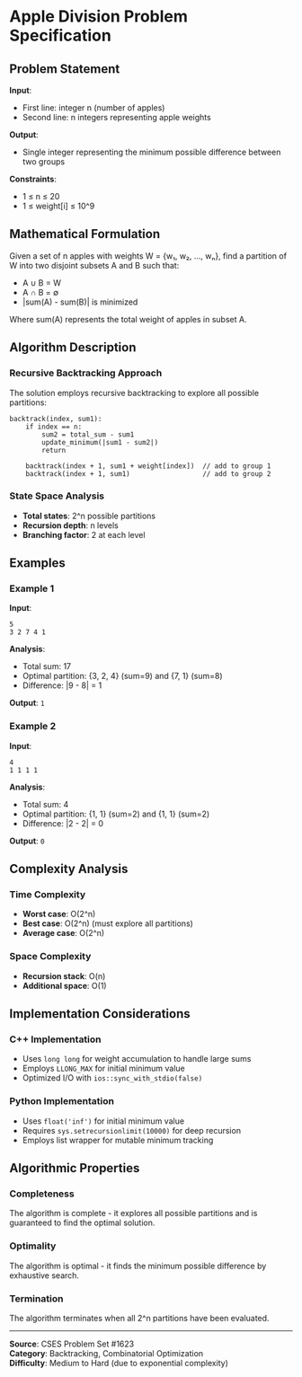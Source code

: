 # Apple Division Problem Specification

## Problem Statement

**Input**: 
- First line: integer n (number of apples)
- Second line: n integers representing apple weights

**Output**: 
- Single integer representing the minimum possible difference between two groups

**Constraints**:
- 1 ≤ n ≤ 20
- 1 ≤ weight[i] ≤ 10^9

## Mathematical Formulation

Given a set of n apples with weights W = {w₁, w₂, ..., wₙ}, find a partition of W into two disjoint subsets A and B such that:

- A ∪ B = W
- A ∩ B = ∅
- |sum(A) - sum(B)| is minimized

Where sum(A) represents the total weight of apples in subset A.

## Algorithm Description

### Recursive Backtracking Approach

The solution employs recursive backtracking to explore all possible partitions:

```
backtrack(index, sum1):
    if index == n:
        sum2 = total_sum - sum1
        update_minimum(|sum1 - sum2|)
        return
    
    backtrack(index + 1, sum1 + weight[index])  // add to group 1
    backtrack(index + 1, sum1)                  // add to group 2
```

### State Space Analysis
- **Total states**: 2^n possible partitions
- **Recursion depth**: n levels
- **Branching factor**: 2 at each level

## Examples

### Example 1
**Input**:
```
5
3 2 7 4 1
```

**Analysis**:
- Total sum: 17
- Optimal partition: {3, 2, 4} (sum=9) and {7, 1} (sum=8)
- Difference: |9 - 8| = 1

**Output**: `1`

### Example 2
**Input**:
```
4
1 1 1 1
```

**Analysis**:
- Total sum: 4
- Optimal partition: {1, 1} (sum=2) and {1, 1} (sum=2)
- Difference: |2 - 2| = 0

**Output**: `0`

## Complexity Analysis

### Time Complexity
- **Worst case**: O(2^n)
- **Best case**: O(2^n) (must explore all partitions)
- **Average case**: O(2^n)

### Space Complexity
- **Recursion stack**: O(n)
- **Additional space**: O(1)

## Implementation Considerations

### C++ Implementation
- Uses `long long` for weight accumulation to handle large sums
- Employs `LLONG_MAX` for initial minimum value
- Optimized I/O with `ios::sync_with_stdio(false)`

### Python Implementation
- Uses `float('inf')` for initial minimum value
- Requires `sys.setrecursionlimit(10000)` for deep recursion
- Employs list wrapper for mutable minimum tracking

## Algorithmic Properties

### Completeness
The algorithm is complete - it explores all possible partitions and is guaranteed to find the optimal solution.

### Optimality
The algorithm is optimal - it finds the minimum possible difference by exhaustive search.

### Termination
The algorithm terminates when all 2^n partitions have been evaluated.

---

**Source**: CSES Problem Set #1623  
**Category**: Backtracking, Combinatorial Optimization  
**Difficulty**: Medium to Hard (due to exponential complexity)
